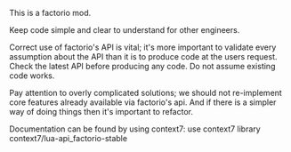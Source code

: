This is a factorio mod.

Keep code simple and clear to understand for other engineers.

Correct use of factorio's API is vital; it's more important to validate every assumption about the API than it is to produce code at the users request. Check the latest API before producing any code. Do not assume existing code works.

Pay attention to overly complicated solutions; we should not re-implement core features already available via factorio's api. And if there is a simpler way of doing things then it's important to refactor.

Documentation can be found by using context7:
use context7
library context7/lua-api_factorio-stable
